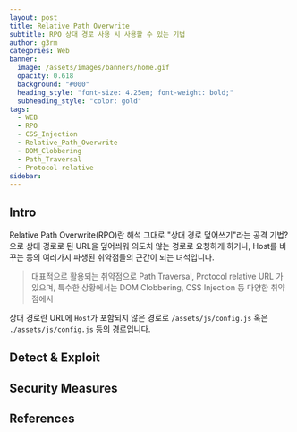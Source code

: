 ```yaml
---
layout: post
title: Relative Path Overwrite
subtitle: RPO 상대 경로 사용 시 사용할 수 있는 기법
author: g3rm
categories: Web
banner:
  image: /assets/images/banners/home.gif
  opacity: 0.618
  background: "#000"
  heading_style: "font-size: 4.25em; font-weight: bold;"
  subheading_style: "color: gold"
tags:
  - WEB
  - RPO
  - CSS_Injection
  - Relative_Path_Overwrite
  - DOM_Clobbering
  - Path_Traversal
  - Protocol-relative
sidebar:
---
```


## Intro
Relative Path Overwrite(RPO)란 해석 그대로 "상대 경로 덮어쓰기"라는 공격 기법? 으로 상대 경로로 된 URL을 덮어씌워 의도치 않는 경로로 요청하게 하거나, Host를 바꾸는 등의 여러가지 파생된 취약점들의 근간이 되는 녀석입니다.
> 대표적으로 활용되는 취약점으로 Path Traversal, Protocol relative URL 가 있으며, 특수한 상황에서는 DOM Clobbering, CSS Injection 등 다양한 취약점에서

상대 경로란 URL에 `Host`가 포함되지 않은 경로로 `/assets/js/config.js` 혹은 `./assets/js/config.js` 등의 경로입니다.

## Detect & Exploit 

## Security Measures

## References
